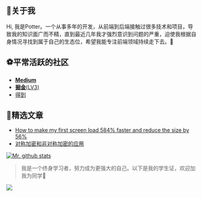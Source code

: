 <!--
**yxw007/yxw007** is a ✨ _special_ ✨ repository because its `README.md` (this file) appears on your GitHub profile.

Here are some ideas to get you started:

- 🔭 I’m currently working on ...
- 🌱 I’m currently learning ...
- 👯 I’m looking to collaborate on ...
- 🤔 I’m looking for help with ...
- 💬 Ask me about ...
- 📫 How to reach me: ...
- 😄 Pronouns: ...
- ⚡ Fun fact: ...
-->

## 🚀关于我 

Hi, 我是Potter。一个从事多年的开发，从前端到后端接触过很多技术和项目，导致我的知识面广而不精，直到最近几年我才强烈意识到问题的严重，迫使我根据自身情况寻找到属于自己的生态位，希望我能专注前端领域持续走下去。💪

## ⚽平常活跃的社区
- [**Medium**](https://medium.com/@yxw007)
- [**掘金**(LV3)](https://juejin.cn/user/976022054640718)
- [得到](https://www.dedao.cn/?search=none)

## 🎇精选文章
- [How to make my first screen load 584% faster and reduce the size by 56%](https://medium.com/@yxw007/how-to-make-my-first-screen-load-584-faster-and-reduce-the-size-by-131-85351aa7bb4b)
- [对称加密和非对称加密的应用](https://juejin.cn/post/6913544153859096590)

[![Mr. github stats](https://github-readme-stats.vercel.app/api?username=yxw007)](https://vuescrolljs.yvescoding.org/)

> 我是一个终身学习者，努力成为更强大的自己。以下是我的学生证，欢迎加我为同学🥃
<image src="https://cdn.jsdelivr.net/gh/yxw007/BlogPicBed@master/img/20221020224509.png" style="width='230px';height='340px'"/>
